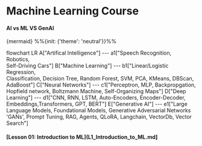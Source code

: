 # Machine Learning Course

#### AI vs ML VS GenAI

{mermaid}
%%{init: {'theme': 'neutral'}}%%

flowchart LR
    A["Artifical Intelligence"] --- a1["Speech Recognition, <br> Robotics, <br> Self-Driving Cars"]
    B["Machine Learning"] --- b1["Linear/Logistic Regression, <br> Classification,  Decision Tree,  Random Forest, SVM, PCA, KMeans,  DBScan, AdaBoost"]
    C["Neural Networks"] --- c1["Perceptron, MLP,  Backpropgation,  Hopfield network,  Boltzmann Machine,  Self-Organizing Maps"]
    D["Deep Learning"] --- d1["CNN, RNN, LSTM, Auto-Encoders, Encoder-Decoder, Embeddings,Transformers, GPT, BERT"]
    E["Generative AI"] --- e1["Large Language Models,  Foundational Models,  Generative Adversarial Networks 'GANs',  Prompt Tuning, RAG, Agents,  QLoRA, Langchain,  VectorDb, Vector Search"]

    



#### [Lesson 01: Introduction to ML](L1_Introduction_to_ML.md]